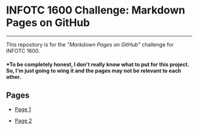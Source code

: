 # INFOTC 1600 Challenge: Markdown Pages on GitHub

---

This repository is for the *"Markdown Pages on GitHub"* challenge for INFOTC 1600.

#### *To be completely honest, I don't really know what to put for this project. So, I'm just going to wing it and the pages may not be relevant to each other.

## Pages

* [Page 1](Page_1.md)

* [Page 2](Page_2.md)

